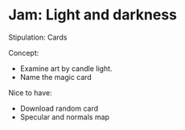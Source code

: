 # Jam: Light and darkness

Stipulation: Cards

Concept:

- Examine art by candle light.
- Name the magic card

Nice to have:

- Download random card
- Specular and normals map
